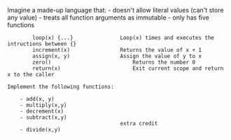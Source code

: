Imagine a made-up language that:
	- doesn't allow literal values (can't store any value)
	- treats all function arguments as immutable
	- only has five functions

			loop(x) {...}				Loop(x) times and executes the intructions between {}
			increment(x)				Returns the value of x + 1
			assign(x, y)				Assign the value of y to x
			zero()							Returns the number 0
			return(x)						Exit current scope and return x to the caller

	Implement the following functions:

		- add(x, y)
		- multiply(x,y)
		- decrement(x)
		- subtract(x,y)
			  							extra credit
		- divide(x,y)
